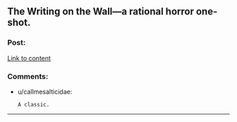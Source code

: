 ## The Writing on the Wall—a rational horror one-shot.

### Post:

[Link to content](https://www.fimfiction.net/story/42409/the-writing-on-the-wall)

### Comments:

- u/callmesalticidae:
  ```
  A classic.
  ```

---

